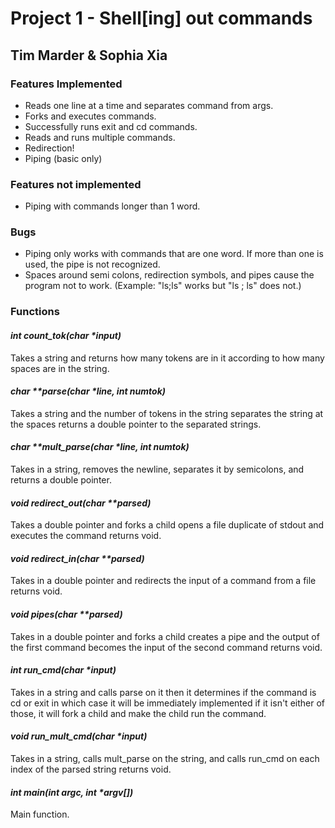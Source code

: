 # Project 1 - Shell[ing] out commands

## Tim Marder & Sophia Xia

### Features Implemented

- Reads one line at a time and separates command from args.
- Forks and executes commands.
- Successfully runs exit and cd commands.
- Reads and runs multiple commands.
- Redirection!
- Piping (basic only)

### Features not implemented

- Piping with commands longer than 1 word.

### Bugs

- Piping only works with commands that are one word. If more than one is used, the pipe is not recognized.
- Spaces around semi colons, redirection symbols, and pipes cause the program not to work. (Example: "ls;ls" works but "ls ; ls" does not.)

### Functions

#### _int count_tok(char *input)_
Takes a string and returns how many tokens are in it according to how many spaces are in the string.

#### _char **parse(char *line, int numtok)_
Takes a string and the number of tokens in the string separates the string at the spaces returns a double pointer to the separated strings.

#### _char **mult_parse(char *line, int numtok)_
Takes in a string, removes the newline, separates it by semicolons, and returns a double pointer.

#### _void redirect_out(char **parsed)_
Takes a double pointer and forks a child opens a file duplicate of stdout and executes the command returns void.

#### _void redirect_in(char **parsed)_
Takes in a double pointer and redirects the input of a command from a file returns void.

#### _void pipes(char **parsed)_
Takes in a double pointer and forks a child creates a pipe and the output of the first command becomes the input of the second command returns void.
   
#### _int run_cmd(char *input)_
Takes in a string and calls parse on it then it determines if the command is cd or exit in which case it will be immediately implemented if it isn't either of those, it will fork a child and make the child run the command.
 
#### _void run_mult_cmd(char *input)_
Takes in a string, calls mult_parse on the string, and calls run_cmd on each index of the parsed string returns void.
     
#### _int main(int argc, int *argv[])_
Main function.
